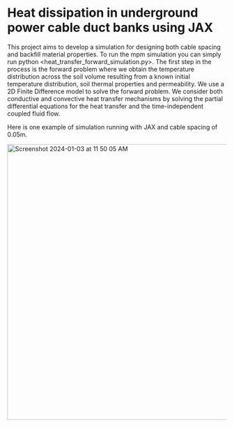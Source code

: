 # Heat dissipation in underground power cable duct banks using JAX
This project aims to develop a simulation for designing both cable spacing and backfill material properties. To run the mpm simulation you can simply run python <heat_transfer_forward_simulation.py>.
The first step in the process is the forward problem where we obtain the temperature distribution across the soil volume resulting from a known initial temperature distribution, soil thermal properties and permeability. We use a 2D Finite Difference model to solve the forward problem.  We consider both conductive and convective heat transfer mechanisms by solving the partial differential equations for the heat transfer and the time-independent coupled fluid flow.

Here is one example of simulation running with JAX and cable spacing of 0.05m.

<img width="633" alt="Screenshot 2024-01-03 at 11 50 05 AM" src="https://github.com/geoelements-dev/heat-transfer-duct-banks/assets/118838742/5e83bb93-c7c2-44c5-b08c-ad8ff785df70">
